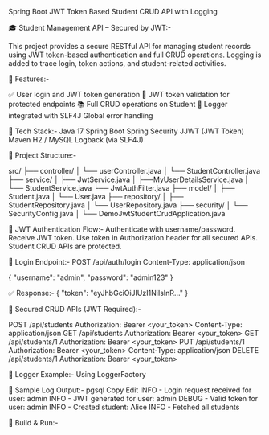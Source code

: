 Spring Boot JWT Token Based Student CRUD API with Logging


🎓 Student Management API – Secured by JWT:-

This project provides a secure RESTful API for managing student records using JWT token-based authentication and full CRUD operations. Logging is added to trace login, token actions, and student-related activities.

🚀 Features:-

✅ User login and JWT token generation
🔐 JWT token validation for protected endpoints
📚 Full CRUD operations on Student
🧾 Logger integrated with SLF4J
Global error handling

🧱 Tech Stack:-
Java 17
Spring Boot
Spring Security
JJWT (JWT Token)
Maven
H2 / MySQL
Logback (via SLF4J)

📁 Project Structure:-

src/
├── controller/
│   └── userController.java
│   └── StudentController.java
├── service/
│   ├── JwtService.java
│   ├──MyUserDetailsService.java
│   └── StudentService.java
     └── JwtAuthFilter.java
├── model/
│   ├── Student.java
│   └── User.java
├── repository/
│   ├── StudentRepository.java
│   └── UserRepository.java
├── security/
│   └── SecurityConfig.java
│   └── DemoJwtStudentCrudApplication.java

🔐 JWT Authentication Flow:-
Authenticate with username/password.
Receive JWT token.
Use token in Authorization header for all secured APIs.
Student CRUD APIs are protected.

🔑 Login Endpoint:-
POST /api/auth/login
Content-Type: application/json

{
  "username": "admin",
  "password": "admin123"
}

✅ Response:-
{
  "token": "eyJhbGciOiJIUzI1NiIsInR..."
}

🧪 Secured CRUD APIs (JWT Required):-

POST /api/students
Authorization: Bearer <your_token>
Content-Type: application/json
GET /api/students
Authorization: Bearer <your_token>
GET /api/students/1
Authorization: Bearer <your_token>
PUT /api/students/1
Authorization: Bearer <your_token>
Content-Type: application/json
DELETE /api/students/1
Authorization: Bearer <your_token>

🧾 Logger Example:-
Using LoggerFactory

📓 Sample Log Output:-
pgsql
Copy
Edit
INFO  - Login request received for user: admin
INFO  - JWT generated for user: admin
DEBUG - Valid token for user: admin
INFO  - Created student: Alice
INFO  - Fetched all students

🧰 Build & Run:-















